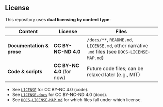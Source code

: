 ## License

This repository uses **dual licensing by content type**:

| Content | License | Files |
|---|---|---|
| **Documentation & prose** | **CC BY-NC-ND 4.0** | `/docs/**`, `README.md`, `LICENSE.md`, other narrative `.md` files (see `DOCS-LICENSE-MAP.md`) |
| **Code & scripts** | **CC BY-NC 4.0** (for now) | Future code files; can be relaxed later (e.g., MIT) |

- See [`LICENSE`](LICENSE) for CC BY-NC 4.0 (code).
- See [`LICENSE.docs`](LICENSE.docs) for CC BY-NC-ND 4.0 (docs).
- See [`DOCS-LICENSE-MAP.md`](DOCS-LICENSE-MAP.md) for which files fall under which license.
